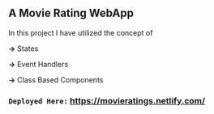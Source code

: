 ## A Movie Rating WebApp

In this project I have utilized the concept of 

<b>-></b> States

<b>-></b> Event Handlers

<b>-></b> Class Based Components

### `Deployed Here:` https://movieratings.netlify.com/
